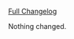 [Full Changelog][changelog]

Nothing changed.

[changelog]: https://github.com/hassio-addons/addon-example/compare/v1.3.2...v1.3.3